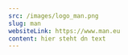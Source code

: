 ```yaml
---
src: /images/logo_man.png
slug: man
websiteLink: https://www.man.eu
content: hier steht dn text
---
```

